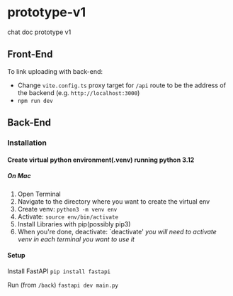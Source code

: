 # prototype-v1

chat doc prototype v1

## Front-End

To link uploading with back-end:

- Change `vite.config.ts` proxy target for `/api` route to be the address of the backend (e.g. `http://localhost:3000`)
- `npm run dev`



## Back-End

### Installation
#### Create virtual python environment(.venv) running python 3.12
##### On Mac
1. Open Terminal
2. Navigate to the directory where you want to create the virtual env
3. Create venv: `python3 -m venv env`
4. Activate: `source env/bin/activate`
5. Install Libraries with pip(possibly pip3)
6. When you're done, deactivate: `deactivate'
*you will need to activate venv in each terminal you want to use it*

#### Setup
Install FastAPI
`pip install fastapi`

Run (from `/back`)
`fastapi dev main.py`

